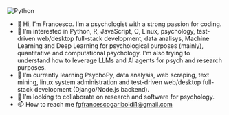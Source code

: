 <img alt="Python" src="https://img.shields.io/badge/Python-3776AB?logo=python&logoColor=red&style=for-the-badge" />

- 👋 Hi, I’m Francesco. I’m a psychologist with a strong passion for coding.
- 👀 I’m interested in Python, R, JavaScript, C, Linux, psychology, test-driven web/desktop full-stack development, data analisys, Machine Learning and Deep Learning for psychological purposes (mainly), quantitative and computational psychology. I'm also trying to understand how to leverage LLMs and AI agents for psych and research purposes.
- 🌱 I’m currently learning PsychoPy, data analysis, web scraping, text mining, linux system administration and test-driven web/desktop full-stack development (Django/Node.js backend).
- 💞️ I’m looking to collaborate on research and software for psychology.
- 📫 How to reach me fgfrancescogariboldi1@gmail.com

<!---
Franaz96/Franaz96 is a ✨ special ✨ repository because its `README.md` (this file) appears on your GitHub profile.
You can click the Preview link to take a look at your changes.
--->
